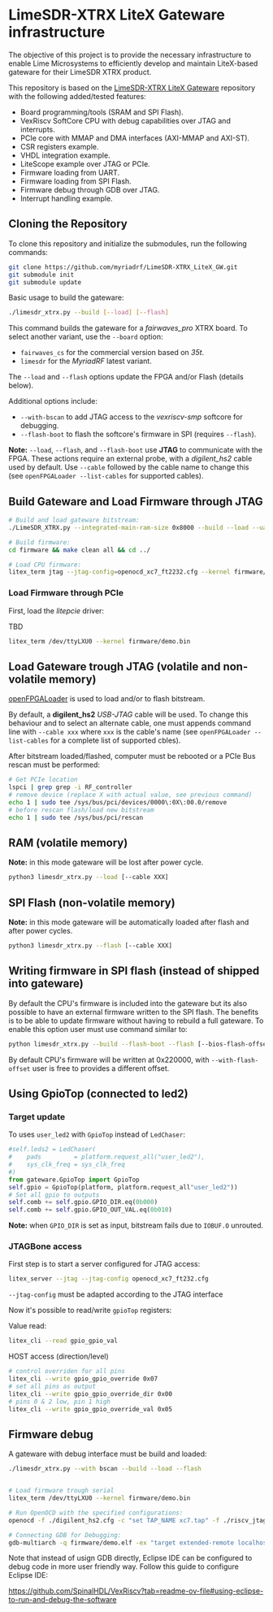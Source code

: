 # LimeSDR-XTRX LiteX Gateware infrastructure

The objective of this project is to provide the necessary infrastructure to enable Lime Microsystems
to efficiently develop and maintain LiteX-based gateware for their LimeSDR XTRX product.

This repository is based on the [LimeSDR-XTRX LiteX Gateware](https://github.com/myriadrf/LimeSDR-XTRX_LiteX_GW)
repository with the following added/tested features:
- Board programming/tools (SRAM and SPI Flash).
- VexRiscv SoftCore CPU with debug capabilities over JTAG and interrupts.
- PCIe core with MMAP and DMA interfaces (AXI-MMAP and AXI-ST).
- CSR registers example.
- VHDL integration example.
- LiteScope example over JTAG or PCIe.
- Firmware loading from UART.
- Firmware loading from SPI Flash.
- Firmware debug through GDB over JTAG.
- Interrupt handling example.

## Cloning the Repository

To clone this repository and initialize the submodules, run the following commands:

```bash
git clone https://github.com/myriadrf/LimeSDR-XTRX_LiteX_GW.git
git submodule init 
git submodule update
```

Basic usage to build the gateware:

```bash
./limesdr_xtrx.py --build [--load] [--flash]
```

This command builds the gateware for a *fairwaves_pro* XTRX board. To select another variant, use
the `--board` option:

- `fairwaves_cs` for the commercial version based on *35t*.
- `limesdr` for the *MyriadRF* latest variant.

The `--load` and `--flash` options update the FPGA and/or Flash (details below).

Additional options include:

- `--with-bscan` to add JTAG access to the *vexriscv-smp* softcore for debugging.
- `--flash-boot` to flash the softcore's firmware in SPI (requires `--flash`).

**Note:** `--load`, `--flash`, and `--flash-boot` use **JTAG** to communicate with the FPGA. These
  actions require an external probe, with a *digilent_hs2* cable used by default. Use `--cable`
  followed by the cable name to change this (see `openFPGALoader --list-cables` for supported
  cables).

## Build Gateware and Load Firmware through JTAG

```bash
# Build and load gateware bitstream:
./LimeSDR_XTRX.py --integrated-main-ram-size 0x8000 --build --load --uart-name=jtag_uart --cpu-type=vexriscv_smp --with-rvc --with-privileged-debug --hardware-breakpoints 4

# Build firmware:
cd firmware && make clean all && cd ../

# Load CPU firmware:
litex_term jtag --jtag-config=openocd_xc7_ft2232.cfg --kernel firmware/demo.bin
```
### Load Firmware through PCIe

First, load the *litepcie* driver:

TBD

```bash
litex_term /dev/ttyLXU0 --kernel firmware/demo.bin
```

## Load Gateware trough JTAG (volatile and non-volatile memory)

[openFPGALoader](https://github.com/trabucayre/openFPGALoader) is used to load
and/or to flash bitstream.

By default, a **digilent_hs2** *USB-JTAG* cable will be used. To change this
behaviour and to select an alternate cable, one must appends  command line with
`--cable xxx` where `xxx` is the cable's name (see `openFPGALoader --list-cables`
for a complete list of supported cbles).

After bitstream loaded/flashed, computer must be rebooted or a PCIe Bus rescan
must be performed:
```bash
# Get PCIe location
lspci | grep grep -i RF_controller
# remove device (replace X with actual value, see previous command)
echo 1 | sudo tee /sys/bus/pci/devices/0000\:0X\:00.0/remove
# before rescan flash/load new bitstream
echo 1 | sudo tee /sys/bus/pci/rescan
```

## RAM (volatile memory)

**Note:** in this mode gateware will be lost after power cycle.

```bash
python3 limesdr_xtrx.py --load [--cable XXX]
```

## SPI Flash (non-volatile memory)

**Note:** in this mode gateware will be automatically loaded after flash and after power cycles.

```bash
python3 limesdr_xtrx.py --flash [--cable XXX]
```

## Writing firmware in SPI flash (instead of shipped into gateware)

By default the CPU's firmware is included into the gateware but its also possible to have an
external firmware written to the SPI flash. The benefits is to be able to update firmware without
having to rebuild a full gateware. To enable this option user must use command similar to:
```bash
python limesdr_xtrx.py --build --flash-boot --flash [--bios-flash-offset 0xXXXXX]
```

By default CPU's firmware will be written at 0x220000, with `--with-flash-offset` user is
free to provides a different offset.

## Using GpioTop (connected to led2)

### Target update

To uses `user_led2` with `GpioTop` instead of `LedChaser`:
```python
#self.leds2 = LedChaser(
#    pads         = platform.request_all("user_led2"),
#    sys_clk_freq = sys_clk_freq
#)
from gateware.GpioTop import GpioTop
self.gpio = GpioTop(platform, platform.request_all"user_led2"))
# Set all gpio to outputs
self.comb += self.gpio.GPIO_DIR.eq(0b000)
self.comb += self.gpio.GPIO_OUT_VAL.eq(0b010)
```

**Note:** when `GPIO_DIR` is set as input, bitstream fails due to `IOBUF.O`
unrouted.

### JTAGBone access

First step is to start a server configured for JTAG access:
```bash
litex_server --jtag --jtag-config openocd_xc7_ft232.cfg
```

`--jtag-config` must be adapted according to the JTAG interface

Now it's possible to read/write `gpioTop` registers:

Value read:
```bash
litex_cli --read gpio_gpio_val
```

HOST access (direction/level)
```bash
# control overriden for all pins
litex_cli --write gpio_gpio_override 0x07
# set all pins as output
litex_cli --write gpio_gpio_override_dir 0x00
# pins 0 & 2 low, pin 1 high
litex_cli --write gpio_gpio_override_val 0x05
```

## Firmware debug

A gateware with debug interface must be build and loaded:

```bash
./limesdr_xtrx.py --with bscan --build --load --flash


# Load firmware trough serial
litex_term /dev/ttyLXU0 --kernel firmware/demo.bin

# Run OpenOCD with the specified configurations:
openocd -f ./digilent_hs2.cfg -c "set TAP_NAME xc7.tap" -f ./riscv_jtag_tunneled.tcl

# Connecting GDB for Debugging:
gdb-multiarch -q firmware/demo.elf -ex "target extended-remote localhost:3333"
```

Note that instead of usign GDB directly, Eclipse IDE can be configured to debug code in more user friendly way. Follow this guide to configure Eclipse IDE:

https://github.com/SpinalHDL/VexRiscv?tab=readme-ov-file#using-eclipse-to-run-and-debug-the-software